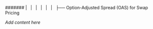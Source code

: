 ####### |   |   |   |   |   |   ├── Option-Adjusted Spread (OAS) for Swap Pricing

*Add content here*